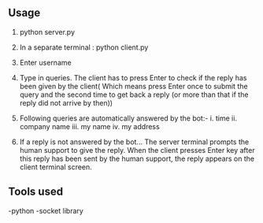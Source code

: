 ## Usage

1. python server.py

2. In  a  separate terminal : python client.py

3. Enter username

4. Type in queries. The client has to press Enter to check if the reply has been given by the client( Which means press Enter once to submit the query and the second time to get back a reply (or more than that if the reply did not arrive by then))

5. Following queries are automatically answered by the bot:-
 i. time
 ii. company  name
 iii. my name
 iv. my address

6. If a reply is not answered by the bot... The server terminal prompts the human support to give the reply. When the client presses Enter key after this reply has been sent by the human support, the reply appears on the client terminal screen.

## Tools used

-python
-socket library